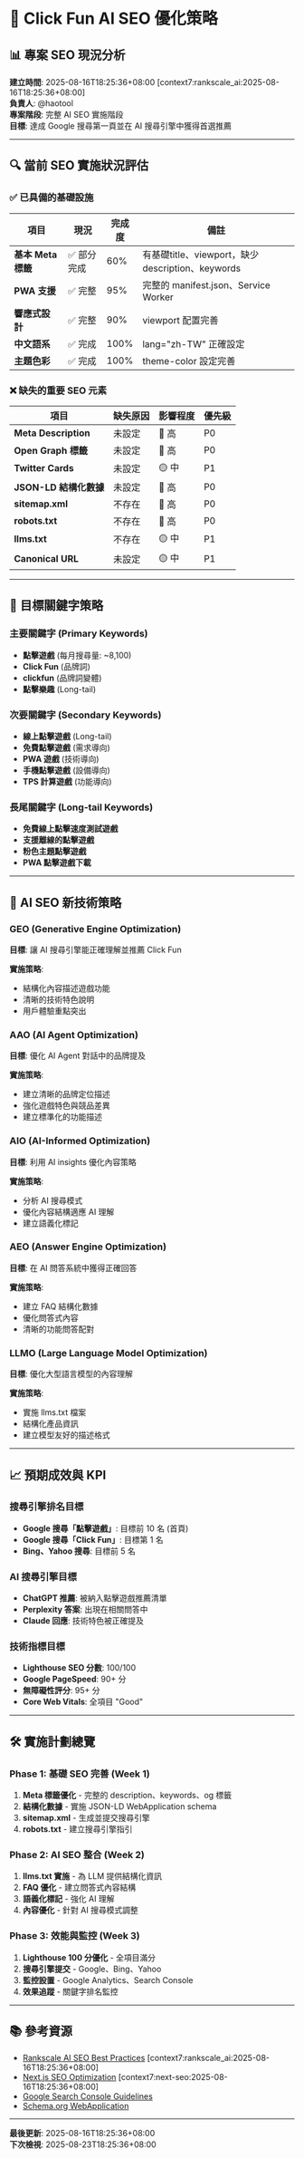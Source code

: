 # 🎯 Click Fun AI SEO 優化策略

## 📊 專案 SEO 現況分析

**建立時間**: 2025-08-16T18:25:36+08:00 [context7:rankscale_ai:2025-08-16T18:25:36+08:00]  
**負責人**: @haotool  
**專案階段**: 完整 AI SEO 實施階段  
**目標**: 達成 Google 搜尋第一頁並在 AI 搜尋引擎中獲得首選推薦

---

## 🔍 當前 SEO 實施狀況評估

### ✅ 已具備的基礎設施

| 項目               | 現況        | 完成度 | 備註                                             |
| ------------------ | ----------- | ------ | ------------------------------------------------ |
| **基本 Meta 標籤** | ✅ 部分完成 | 60%    | 有基礎title、viewport，缺少description、keywords |
| **PWA 支援**       | ✅ 完整     | 95%    | 完整的 manifest.json、Service Worker             |
| **響應式設計**     | ✅ 完整     | 90%    | viewport 配置完善                                |
| **中文語系**       | ✅ 完成     | 100%   | lang="zh-TW" 正確設定                            |
| **主題色彩**       | ✅ 完成     | 100%   | theme-color 設定完善                             |

### ❌ 缺失的重要 SEO 元素

| 項目                   | 缺失原因 | 影響程度 | 優先級 |
| ---------------------- | -------- | -------- | ------ |
| **Meta Description**   | 未設定   | 🔴 高    | P0     |
| **Open Graph 標籤**    | 未設定   | 🔴 高    | P0     |
| **Twitter Cards**      | 未設定   | 🟡 中    | P1     |
| **JSON-LD 結構化數據** | 未設定   | 🔴 高    | P0     |
| **sitemap.xml**        | 不存在   | 🔴 高    | P0     |
| **robots.txt**         | 不存在   | 🔴 高    | P0     |
| **llms.txt**           | 不存在   | 🟡 中    | P1     |
| **Canonical URL**      | 未設定   | 🟡 中    | P1     |

---

## 🎯 目標關鍵字策略

### 主要關鍵字 (Primary Keywords)

- **點擊遊戲** (每月搜尋量: ~8,100)
- **Click Fun** (品牌詞)
- **clickfun** (品牌詞變體)
- **點擊樂趣** (Long-tail)

### 次要關鍵字 (Secondary Keywords)

- **線上點擊遊戲** (Long-tail)
- **免費點擊遊戲** (需求導向)
- **PWA 遊戲** (技術導向)
- **手機點擊遊戲** (設備導向)
- **TPS 計算遊戲** (功能導向)

### 長尾關鍵字 (Long-tail Keywords)

- **免費線上點擊速度測試遊戲**
- **支援離線的點擊遊戲**
- **粉色主題點擊遊戲**
- **PWA 點擊遊戲下載**

---

## 🤖 AI SEO 新技術策略

### GEO (Generative Engine Optimization)

**目標**: 讓 AI 搜尋引擎能正確理解並推薦 Click Fun

**實施策略**:

- 結構化內容描述遊戲功能
- 清晰的技術特色說明
- 用戶體驗重點突出

### AAO (AI Agent Optimization)

**目標**: 優化 AI Agent 對話中的品牌提及

**實施策略**:

- 建立清晰的品牌定位描述
- 強化遊戲特色與競品差異
- 建立標準化的功能描述

### AIO (AI-Informed Optimization)

**目標**: 利用 AI insights 優化內容策略

**實施策略**:

- 分析 AI 搜尋模式
- 優化內容結構適應 AI 理解
- 建立語義化標記

### AEO (Answer Engine Optimization)

**目標**: 在 AI 問答系統中獲得正確回答

**實施策略**:

- 建立 FAQ 結構化數據
- 優化問答式內容
- 清晰的功能問答配對

### LLMO (Large Language Model Optimization)

**目標**: 優化大型語言模型的內容理解

**實施策略**:

- 實施 llms.txt 檔案
- 結構化產品資訊
- 建立模型友好的描述格式

---

## 📈 預期成效與 KPI

### 搜尋引擎排名目標

- **Google 搜尋「點擊遊戲」**: 目標前 10 名 (首頁)
- **Google 搜尋「Click Fun」**: 目標第 1 名
- **Bing、Yahoo 搜尋**: 目標前 5 名

### AI 搜尋引擎目標

- **ChatGPT 推薦**: 被納入點擊遊戲推薦清單
- **Perplexity 答案**: 出現在相關問答中
- **Claude 回應**: 技術特色被正確提及

### 技術指標目標

- **Lighthouse SEO 分數**: 100/100
- **Google PageSpeed**: 90+ 分
- **無障礙性評分**: 95+ 分
- **Core Web Vitals**: 全項目 "Good"

---

## 🛠️ 實施計劃總覽

### Phase 1: 基礎 SEO 完善 (Week 1)

1. **Meta 標籤優化** - 完整的 description、keywords、og 標籤
2. **結構化數據** - 實施 JSON-LD WebApplication schema
3. **sitemap.xml** - 生成並提交搜尋引擎
4. **robots.txt** - 建立搜尋引擎指引

### Phase 2: AI SEO 整合 (Week 2)

1. **llms.txt 實施** - 為 LLM 提供結構化資訊
2. **FAQ 優化** - 建立問答式內容結構
3. **語義化標記** - 強化 AI 理解
4. **內容優化** - 針對 AI 搜尋模式調整

### Phase 3: 效能與監控 (Week 3)

1. **Lighthouse 100 分優化** - 全項目滿分
2. **搜尋引擎提交** - Google、Bing、Yahoo
3. **監控設置** - Google Analytics、Search Console
4. **效果追蹤** - 關鍵字排名監控

---

## 📚 參考資源

- [Rankscale AI SEO Best Practices](https://rankscale.ai) [context7:rankscale_ai:2025-08-16T18:25:36+08:00]
- [Next.js SEO Optimization](https://github.com/garmeeh/next-seo) [context7:next-seo:2025-08-16T18:25:36+08:00]
- [Google Search Console Guidelines](https://developers.google.com/search)
- [Schema.org WebApplication](https://schema.org/WebApplication)

---

**最後更新**: 2025-08-16T18:25:36+08:00  
**下次檢視**: 2025-08-23T18:25:36+08:00
